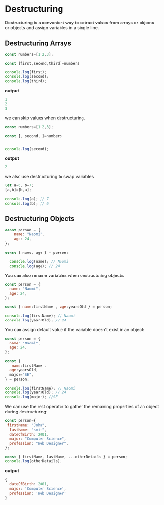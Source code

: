 # Destructuring
Destructuring is a convenient  way to extract values from arrays or objects or objects and assign variables in a single line.

## Destructuring Arrays
```js
const numbers=[1,2,3];

const [first,second,third]=numbers

console.log(first);
console.log(second);
console.log(third);
```

**output**
```js
1
2
3
```
we can skip values when destructuring.

```js
const numbers=[1,2,3];

const [, second, ]=numbers


console.log(second);
```
**output**
```js
2
```

we also use destructuring to swap variables

```js
let a=6, b=7;
[a,b]=[b,a];

console.log(a); // 7
console.log(b); // 6
```

## Destructuring Objects

```js
const person = {
    name: "Naomi",
    age: 24,
};
  
const { name, age } = person;

  console.log(name); // Naomi
  console.log(age); // 24
  ```

  You can also rename variables when destructuring objects:
  ```js
  const person = {
    name: "Naomi",
    age: 24,
};
  
const { name:firstName , age:yearsOld } = person;

  console.log(firstName); // Naomi
  console.log(yearsOld); // 24
  ```

  You can assign default value if the variable doesn't exist in an object:

  ```js
  const person = {
    name: "Naomi",
    age: 24,
};
  
const {
     name:firstName ,
    age:yearsOld,
    major="SE",
} = person;

  console.log(firstName); // Naomi
  console.log(yearsOld); // 24
  console.log(major); //SE

```

We can use the rest operator to gather the remaining properties of an object during destructuring:

```js
const person={
 firstName: "John",
  lastName: "smit",
  dateOfBirth: 2001,
  major: "Computer Science",
  profession: "Web Designer",
};

const { firstName, lastName, ...otherDetails } = person;
console.log(otherDetails);

```
**output**
```js
{
  dateOfBirth: 2001,
  major: 'Computer Science',
  profession: 'Web Designer'
}
```
